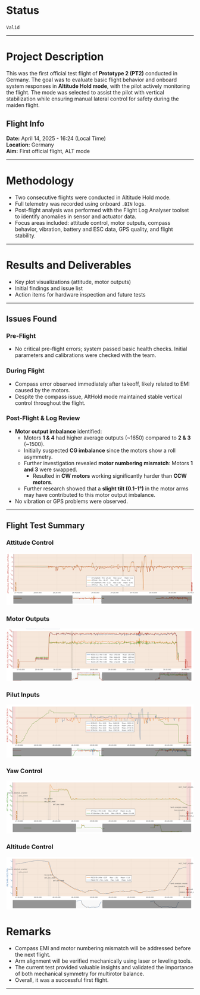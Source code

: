 # Status  

`Valid`

---

# Project Description

This was the first official test flight of **Prototype 2 (PT2)** conducted in Germany. The goal was to evaluate basic flight behavior and onboard system responses in **Altitude Hold mode**, with the pilot actively monitoring the flight. The mode was selected to assist the pilot with vertical stabilization while ensuring manual lateral control for safety during the maiden flight.

## Flight Info
**Date:** April 14, 2025 - 16:24 (Local Time)  
**Location:** Germany  
**Aim:** First official flight, ALT mode

---

# Methodology

- Two consecutive flights were conducted in Altitude Hold mode.
- Full telemetry was recorded using onboard `.BIN` logs.  
- Post-flight analysis was performed with the Flight Log Analyser toolset to identify anomalies in sensor and actuator data.  
- Focus areas included: attitude control, motor outputs, compass behavior, vibration, battery and ESC data, GPS quality, and flight stability.

---

# Results and Deliverables

- Key plot visualizations (attitude, motor outputs)  
- Initial findings and issue list  
- Action items for hardware inspection and future tests  

---

## Issues Found

###  Pre-Flight

- No critical pre-flight errors; system passed basic health checks. Initial parameters and calibrations were checked with the team.

###  During Flight

- Compass error observed immediately after takeoff, likely related to EMI caused by the motors.  
- Despite the compass issue, AltHold mode maintained stable vertical control throughout the flight.

### Post-Flight & Log Review

- **Motor output imbalance** identified:
  - Motors **1 & 4** had higher average outputs (~1650) compared to **2 & 3** (~1500).
  - Initially suspected **CG imbalance** since the motors show a roll asymmetry.
  - Further investigation revealed **motor numbering mismatch**: Motors **1 and 3** were swapped.
    - Resulted in **CW motors** working significantly harder than **CCW motors**.
  - Further research showed that a **slight tilt (0.1–1°)** in the motor arms may have contributed to this motor output imbalance.
- No vibration or GPS problems were observed.

---

## Flight Test Summary

### Attitude Control
![enter image description here](images/attitude_control.png)

### Motor Outputs
![enter image description here](images/motor_outputs.png)

### Pilut Inputs
![enter image description here](images/rc_inputs.png)

### Yaw Control
![enter image description here](images/yaw.png)

### Altitude Control
![enter image description here](images/altitude.png)

# Remarks

- Compass EMI and motor numbering mismatch will be addressed before the next flight.
- Arm alignment will be verified mechanically using laser or leveling tools.
- The current test provided valuable insights and validated the importance of both mechanical symmetry for multirotor balance.
- Overall, it was a successful first flight.

---
